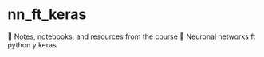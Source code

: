# nn_ft_keras
📖 Notes, notebooks, and resources from the course 👾 Neuronal networks ft python y keras
